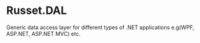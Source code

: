# Russet.DAL
Generic data access layer for different types of .NET applications e.g(WPF, ASP.NET, ASP.NET MVC) etc. 
